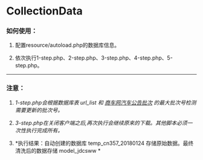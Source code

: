 # CollectionData

### 如何使用：

1.  配置resource/autoload.php的数据库信息。

2.  依次执行1-step.php、2-step.php、3-step.php、4-step.php、5-step.php。

***

### 注意：

1.  *1-step.php会根据数据库表 url_list 和 [商车网汽车公告批次](http://www.cn357.com/notice_list/) 的最大批次号检测需要更新的批次号。*

2.  *3-step.php在关闭客户端之后,再次执行会继续原来的下载。其他脚本必须一次性执行完成所有。*

3.  *执行结果：自动创建的数据库 temp_cn357_20180124 存储原始数据。最终清洗后的数据存储 model_jdcsww *